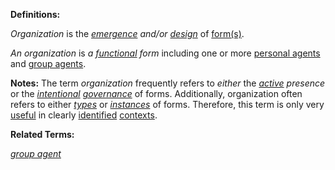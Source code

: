 **Definitions:**

*Organization* is the *[emergence](https://github.com/gcassel/Modular-Organization-Terminology/blob/master/terms/emergence.md) and/or [design](https://github.com/gcassel/Modular-Organization-Terminology/blob/master/terms/design.md)* of [form(s)](https://github.com/gcassel/Modular-Organization-Terminology/blob/master/terms/form.md). 

*An organization* is *a [functional](https://github.com/gcassel/Modular-Organization-Terminology/blob/master/terms/function.md) form* including one or more [personal agents](https://github.com/gcassel/Modular-Organization-Terminology/blob/master/compound-terms/personal-agent.md) and [group agents](https://github.com/gcassel/Modular-Organization-Terminology/blob/master/compound-terms/group-agent.md).

**Notes:**  The term *organization* frequently refers to *either* the *[active](https://github.com/gcassel/Modular-Organization-Terminology/blob/master/terms/active.md) presence* or the *[intentional](https://github.com/gcassel/Modular-Organization-Terminology/blob/master/terms/intention.md) [governance](https://github.com/gcassel/Modular-Organization-Terminology/blob/master/terms/govern.md)* of forms.  Additionally, organization often refers to either *[types](https://github.com/gcassel/Modular-Organization-Terminology/blob/master/terms/type.md)* or *[instances](https://github.com/gcassel/Modular-Organization-Terminology/blob/master/terms/instance.md)* of forms.  Therefore, this term is only very [useful](https://github.com/gcassel/Modular-Organization-Terminology/blob/master/terms/use.md) in clearly [identified](https://github.com/gcassel/Modular-Organization-Terminology/blob/master/terms/identify.md) [contexts](https://github.com/gcassel/Modular-Organization-Terminology/blob/master/terms/context.md).

**Related Terms:** 

*[group agent](https://github.com/gcassel/Modular-Organization-Terminology/blob/master/compound-terms/group-agent.md)*

